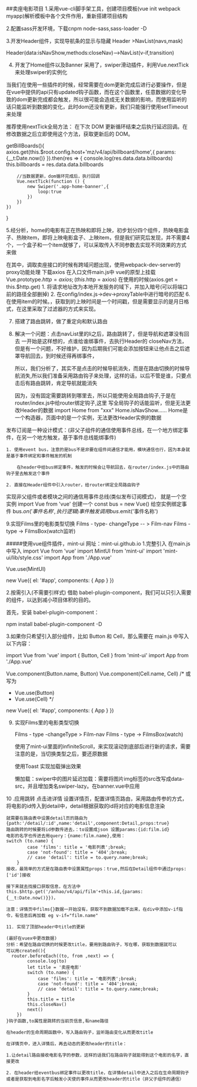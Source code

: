 ##卖座电影项目
1.采用vue-cli脚手架工具，创建项目模板(vue init webpack myapp)解析模板中各个文件作用，重新搭建项目结构

2.配置sass开发环境，下载cnpm node-sass,sass-loader -D

3.开发Header组件，实现导航条的显示与隐藏
Header >NavList(navs,mask)

Header(data:isNavShow,methods:closeNav)-->NavList(v-if,transition)

4. 开发了Home组件以及Banner
    采用了，swiper滑动插件，利用Vue.nextTick来处理swiper的实例化

当我们在使用一些插件的时候，经常需要在dom更新完成后进行必要操作，但是在vue中提供的api只有updated钩子函数，而在这个函数里，任意数据的变化导致的dom更新完成都会触发，所以很可能会造成无关数据的影响，而使用监听的话只能监听到数据的变化，此时dom还没有更新，我们只能强行使用setTimeout来处理

推荐使用nextTick全局方法：
在下次 DOM 更新循环结束之后执行延迟回调。在修改数据之后立即使用这个方法，获取更新后的 DOM。


getBillBoards(){
    axios.get(this.$root.config.host+'mz/v4/api/billboard/home',{
        params:{__t:Date.now()}
    }).then(res => {
        console.log(res.data.data.billboards)
        this.billboards = res.data.data.billboards

        //当数据更新，dom循环完成后，执行回调
        Vue.nextTick(function () {
            new Swiper('.app-home-banner',{
                loop:true
            }) 
        })
    })
}

5.经分析，home的电影有正在热映和即将上映，初步划分四个组件，热映电影盒子、热映item，即将上映电影盒子、上映item，但是我们研究后发现，并不需要4个，一个盒子和一个item就够了，可以采取传入不同参数去实现不同效果的方式来做

在其中，调取卖座接口的时候有跨域问题出现，使用webpack-dev-server的proxy功能处理
下载axios
在入口文件main.js中 vue的原型上挂载
Vue.prototype.$http = axios;(this.$http = axios)
在使用的时候(axios.get = this.$http.get)
    1. 将请求地址改为本地开发服务的域下，并加入暗号(可以将端口前的路径全部删掉)
    2. 在config/index.js->dev->proxyTable中进行暗号的匹配
6. 在使用item的时候。，获取到的上映时间是一个时间戳，但是需要显示的是月日格式，在这里采取了过滤器的方式来实现。
    
7. 搭建了路由跳转，做了重定向和默认路由

8. 解决一个问题：点击navList里的li之后，路由跳转了，但是导航和遮罩没有回去
    一开始是这样想的，点谁给谁绑事件，去执行Header的 closeNav方法，但是有一个问题，不好维护，因为后期我们可能会添加按钮来让他点击之后遮罩导航回去，到时候还得再绑事件，

    所以，我们分析了，其实不是点击的时候导航消失，而是在路由切换的时候导航消失,所以我们准备采用路由钩子来处理，这样的话，以后不管是谁，只要点击后有路由跳转，肯定导航就能消失

    因为，没有固定需要跳转到哪里去，所以只能使用全局路由钩子,于是在router/index.js中给router绑定钩子,这里 写全局钩子的话能监听，但是无法更改Header的数据
    import Home from "xxx"    Home.isNavShow......  Home是一个构造器，页面中的是一个实例，无法更改Header实例的数据

发布订阅是一种设计模式：(非父子组件的通信使用事件总线，在一个地方绑定事件，在另一个地方触发，基于事件总线能绑事件)

    1. 使用event bus，注意的是bus不是非要在组件间通信才能用，模块通信也行，因为本身就是基于事件绑定和事件触发的机制

        在header中给bus绑定事件，触发的时候会让导航回去，在router/index.js中的路由钩子里去触发这个事件
    
    2. 直接在Header组件中引入router，给router绑定全局路由钩子
    
实现非父组件或者模块之间的通信用事件总线(类似发布订阅模式)，
就是一个空实例
import Vue from 'vue'
创建一个 const bus = new Vue()
给空实例绑定事件
bus.$on('事件名称',执行逻辑)
事件触发调用bus.$emit('事件名称')

9.实现Films里的电影类型切换
Films - type- changeType -- > Film-nav
Films - type -> FilmsBox(watch监听)



#####使用vue组件插件，mint-ui  网址：mint-ui.github.io
1.完整引入
在main.js中写入
import Vue from 'vue'
import MintUI from 'mint-ui'
import 'mint-ui/lib/style.css'
import App from './App.vue'

Vue.use(MintUI)

new Vue({
  el: '#app',
  components: { App }
})

2.按需引入(不需要引样式)
借助 babel-plugin-component，我们可以只引入需要的组件，以达到减小项目体积的目的。

首先，安装 babel-plugin-component：

npm install babel-plugin-component -D

3.如果你只希望引入部分组件，比如 Button 和 Cell，那么需要在 main.js 中写入以下内容：

import Vue from 'vue'
import { Button, Cell } from 'mint-ui'
import App from './App.vue'

Vue.component(Button.name, Button)
Vue.component(Cell.name, Cell)
/* 或写为
 * Vue.use(Button)
 * Vue.use(Cell)
 */

new Vue({
  el: '#app',
  components: { App }
})

9. 实现Films里的电影类型切换

    Films - type -changeType > Film-nav
    Films - type -> FilmsBox(watch)

    使用了mint-ui里面的infiniteScroll，来实现滚动到底部后进行新的请求，需要注意的是，当切换类型之后，要还原数据

    使用Toast 实现加载弹出效果


    懒加载：swiper中的图片延迟加载：需要将图片img标签的src改写成data-src，并且增加类名swiper-lazy。在banner.vue中应用
    
10 .应用<router-link tag="div" :to="{name:'detail',params:{id:film.id},query:{name:film.name}}"></router-link>跳转
    点击进详情
    设置详情页，配置详情页路由，采用路由传参的方式，将电影的id传入到detail中，detail根据获取的id将对应的电影信息渲染

    就需要在路由表中设置detail页的路由为
    {path:'/detail/:id',name:'detail',component:Detail,props:true}
    路由跳转的时候要将id参数传进去，：to设置成json 设置params:{id:film.id}
    电影的名字也传进去用query：{name:film.name},使用： 
    switch (to.name) {
            case 'films': title = '电影列表';break;
            case 'not-found': title = '404';break;
            // case 'detail': title = to.query.name;break;
        }
    接收，最简单的方式是在路由表中设置属性props：true,然后在Detail组件中通过props:['id']接收

    接下来就去找接口获取信息，在方法中this.$http.get('/anhao/v4/api/film'+this.id,{params:{__t:Date.now()}})，
```
注意：详情页中films{}数据一开始没有，获取不到数据加载不出来，在div中添加v-if指令，有信息后再加载 eg v-if="film.name"

````

    11. 实现了顶部header中title的更新

    (最好在vuex中更改数据)
    分析：希望在路由切换的时候更改title，要用到路由钩子，写在哪，获取到数据就可以
    可以用created(){
      router.beforeEach((to, from ,next) => {
            console.log(to)
            let title = '卖座电影'
            switch (to.name) {
                case 'films': title = '电影列表';break;
                case 'not-found': title = '404';break;
                // case 'detail': title = to.query.name;break;
            }
            this.title = title
            this.closeNav()
            next()
        })
    }钩子函数,to属性是跳转的当前页信息,有name路径

    在header的生命周期函数中，写入路由钩子，监听路由变化从而更改title

    在详情页中，进入详情后，再去动态的更改header的title：
    
    1.让detail路由接收电影名字的参数，这样的话我们在路由钩子就能得到这个电影的名字，直接更改

    2. 在header给eventbus绑定事件以更改title，在详情detail中进入之后在生命周期钩子或者是获取到电影名字后触发小天使的事件从而更改header的title（非父子组件的通信）
    